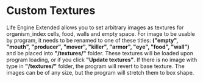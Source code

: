 # Custom Textures
Life Engine Extended allows you to set arbitrary images as textures for organism_index cells, food, walls and empty space.
For image to be usable by program, it needs to be renamed to one of these titles: **("empty", "mouth", "producer", "mover", "killer", "armor", "eye", "food", "wall")** and be placed into **"/textures/"** folder.
These textures will be loaded upon program loading, or if you click **"Update textures"**.
If there is no image with type in **"/textures/"** folder, the program will revert to base texture.
The images can be of any size, but the program will stretch them to box shape.